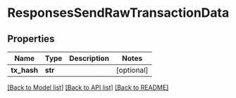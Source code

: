 # ResponsesSendRawTransactionData

## Properties
Name | Type | Description | Notes
------------ | ------------- | ------------- | -------------
**tx_hash** | **str** |  | [optional] 

[[Back to Model list]](../README.md#documentation-for-models) [[Back to API list]](../README.md#documentation-for-api-endpoints) [[Back to README]](../README.md)

